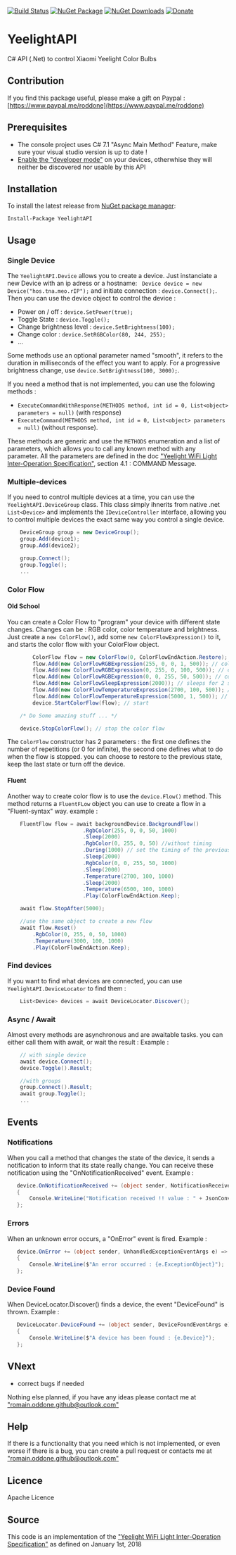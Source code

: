 [![Build Status](https://romainoddone.visualstudio.com/Github%20Builds/_apis/build/status/YeelightAPI?branchName=master)](https://romainoddone.visualstudio.com/Github%20Builds/_build/latest?definitionId=7&branchName=master)
[![NuGet Package](https://img.shields.io/nuget/v/YeelightAPI.svg)](https://www.nuget.org/packages/YeelightAPI/)
[![NuGet Downloads](https://img.shields.io/nuget/dt/YeelightAPI.svg)](https://www.nuget.org/packages/YeelightAPI/)
[![Donate](https://img.shields.io/badge/%24-donate-ff00ff.svg)](https://www.paypal.me/roddone)

# YeelightAPI
C# API (.Net) to control Xiaomi Yeelight Color Bulbs

## Contribution
If you find this package useful, please make a gift on Paypal : [https://www.paypal.me/roddone](https://www.paypal.me/roddone)

## Prerequisites
* The console project uses C# 7.1 "Async Main Method" Feature, make sure your visual studio version is up to date !
* [Enable the "developer mode"](https://www.yeelight.com/faqs/lan_control) on your devices, otherwhise they will neither be discovered nor usable by this API

## Installation
To install the latest release from [NuGet package manager](https://www.nuget.org/packages/YeelightAPI/):

    Install-Package YeelightAPI

## Usage
### Single Device
The `YeelightAPI.Device` allows you to create a device. Just instanciate a new Device with an ip adress or a hostname: ` Device device = new Device("hos.tna.meo.rIP");` and initiate connection : `device.Connect();`.
Then you can use the device object to control the device : 
* Power on / off : `device.SetPower(true);`
* Toggle State : `device.Toggle();`
* Change brightness level : `device.SetBrightness(100);`
* Change color : `device.SetRGBColor(80, 244, 255);`
* ...

Some methods use an optional parameter named "smooth", it refers to the duration in milliseconds of the effect you want to apply. For a progressive brightness change, use `device.SetBrightness(100, 3000);`.

If you need a method that is not implemented, you can use the folowing methods :
* `ExecuteCommandWithResponse(METHODS method, int id = 0, List<object> parameters = null)` (with response) 
* `ExecuteCommand(METHODS method, int id = 0, List<object> parameters = null)` (without response).

These methods are generic and use the `METHODS` enumeration and a list of parameters, which allows you to call any known method with any parameter.
All the parameters are defined in the doc ["Yeelight WiFi Light Inter-Operation Specification"](http://www.yeelight.com/download/Yeelight_Inter-Operation_Spec.pdf "Link to Yeelight WiFi Light Inter-Operation Specification"), section 4.1 : COMMAND Message.

### Multiple-devices
If you need to control multiple devices at a time, you can use the `YeelightAPI.DeviceGroup` class. 
This class simply ihnerits from native .net `List<Device>` and implements the `IDeviceController` interface, allowing you to control multiple devices the exact same way you control a single device.
```csharp
	DeviceGroup group = new DeviceGroup();
	group.Add(device1);
	group.Add(device2);

	group.Connect();
	group.Toggle();
	...
```

### Color Flow
#### Old School
You can create a Color Flow to "program" your device with different state changes. Changes can be : RGB color, color temperature and brightness.
Just create a `new ColorFlow()`, add some `new ColorFlowExpression()` to it, and starts the color flow with your ColorFlow object.
```csharp
    	ColorFlow flow = new ColorFlow(0, ColorFlowEndAction.Restore);
    	flow.Add(new ColorFlowRGBExpression(255, 0, 0, 1, 500)); // color : red / brightness : 1% / duration : 500
    	flow.Add(new ColorFlowRGBExpression(0, 255, 0, 100, 500)); // color : green / brightness : 100% / duration : 500
    	flow.Add(new ColorFlowRGBExpression(0, 0, 255, 50, 500)); // color : blue / brightness : 50% / duration : 500
    	flow.Add(new ColorFlowSleepExpression(2000)); // sleeps for 2 seconds
    	flow.Add(new ColorFlowTemperatureExpression(2700, 100, 500)); // color temperature : 2700k / brightness : 100 / duration : 500
    	flow.Add(new ColorFlowTemperatureExpression(5000, 1, 500)); // color temperature : 5000k / brightness : 100 / duration : 500
    	device.StartColorFlow(flow); // start

	/* Do Some amazing stuff ... */

	device.StopColorFlow(); // stop the color flow
```

The `ColorFlow` constructor has 2 parameters : the first one defines the number of repetitions (or 0 for infinite), the second one defines what to do when the flow is stopped. you can choose to restore to the previous state, keep the last state or turn off the device.

#### Fluent
Another way to create color flow is to use the `device.Flow()` method. This method returns a `FluentFLow` object you can use to create a flow in a "Fluent-syntax" way.
example : 
```csharp
	FluentFlow flow = await backgroundDevice.BackgroundFlow()
                        .RgbColor(255, 0, 0, 50, 1000)
                        .Sleep(2000)
                        .RgbColor(0, 255, 0, 50) //without timing
                        .During(1000) // set the timing of the previous instruction
                        .Sleep(2000)
                        .RgbColor(0, 0, 255, 50, 1000)
                        .Sleep(2000)
                        .Temperature(2700, 100, 1000)
                        .Sleep(2000)
                        .Temperature(6500, 100, 1000)
                        .Play(ColorFlowEndAction.Keep);

	await flow.StopAfter(5000);

	//use the same object to create a new flow
	await flow.Reset()
		.RgbColor(0, 255, 0, 50, 1000)
		.Temperature(3000, 100, 1000)
		.Play(ColorFlowEndAction.Keep);
```

### Find devices
If you want to find what devices are connected, you can use `YeelightAPI.DeviceLocator` to find them : 
```csharp
	List<Device> devices = await DeviceLocator.Discover();
```

### Async / Await
Almost every methods are asynchronous and are awaitable tasks. you can either call them with await, or wait the result : 
Example : 
```csharp
	// with single device
	await device.Connect();
	device.Toggle().Result;

	//with groups
	group.Connect().Result;
	await group.Toggle();
	...
```

## Events
### Notifications
When you call a method that changes the state of the device, it sends a notification to inform that its state really change. You can receive these notification using the "OnNotificationReceived" event.
Example : 
```csharp
   device.OnNotificationReceived += (object sender, NotificationReceivedEventArgs arg) =>
   {
       Console.WriteLine("Notification received !! value : " + JsonConvert.SerializeObject(arg.Result));
   };
```

### Errors
When an unknown error occurs, a "OnError" event is fired.
Example : 
```csharp
   device.OnError += (object sender, UnhandledExceptionEventArgs e) =>
   {
       Console.WriteLine($"An error occurred : {e.ExceptionObject}");
   };
```

### Device Found
When DeviceLocator.Discover() finds a device, the event "DeviceFound" is thrown.
Example : 
```csharp
   DeviceLocator.DeviceFound += (object sender, DeviceFoundEventArgs e) =>
   {
       Console.WriteLine($"A device has been found : {e.Device}");
   };
```

## VNext
* correct bugs if needed

Nothing else planned, if you have any ideas please contact me at ["romain.oddone.github@outlook.com"](mailto:romain.oddone.github@outlook.com) 

## Help
If there is a functionality that you need which is not implemented, or even worse if there is a bug, you can create a pull request or contacts me at ["romain.oddone.github@outlook.com"](mailto:romain.oddone.github@outlook.com)

## Licence

Apache Licence

## Source
This code is an implementation of the ["Yeelight WiFi Light Inter-Operation Specification"](http://www.yeelight.com/download/Yeelight_Inter-Operation_Spec.pdf "Link to Yeelight WiFi Light Inter-Operation Specification") as defined on January 1st, 2018
